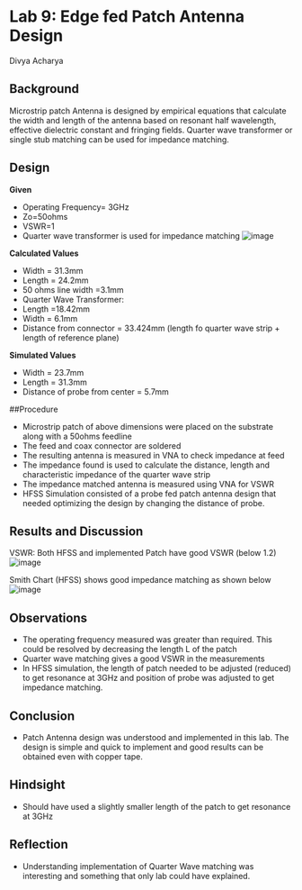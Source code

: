 # Lab 9: Edge fed Patch Antenna Design
Divya Acharya 

## Background
Microstrip patch Antenna is designed by empirical equations that calculate the width and length of the antenna based on resonant half wavelength, effective dielectric constant and fringing fields. Quarter wave transformer or single stub matching can be used for impedance matching.

## Design
**Given**
- Operating Frequency= 3GHz
- Zo=50ohms
- VSWR=1
- Quarter wave transformer is used for impedance matching
![image](https://github.com/CourseReps/ECEN452-Spring2016/blob/master/Students/DivyaNAcharya/Lab9_Completed/Design.PNG)

**Calculated Values**
- Width = 31.3mm
- Length = 24.2mm
- 50 ohms line width =3.1mm
- Quarter Wave Transformer:
- Length =18.42mm
- Width = 6.1mm
- Distance from connector = 33.424mm (length fo quarter wave strip + length of reference plane)

**Simulated Values**
- Width = 23.7mm
- Length = 31.3mm 
- Distance of probe from center = 5.7mm

##Procedure
- Microstrip patch of above dimensions were placed on the substrate along with a 50ohms feedline
- The feed and coax connector are soldered
- The resulting antenna is measured in VNA to check impedance at feed
- The impedance found is used to calculate the distance, length and characteristic impedance of the quarter wave strip
- The impedance matched antenna is measured using VNA for VSWR
- HFSS Simulation consisted of a probe fed patch antenna design that needed optimizing the design by changing the distance of probe.

## Results and Discussion
VSWR: Both HFSS and implemented Patch have good VSWR (below 1.2)
![image](https://github.com/CourseReps/ECEN452-Spring2016/blob/master/Students/DivyaNAcharya/Lab9_Completed/VSWR.png)

Smith Chart (HFSS) shows good impedance matching as shown below
<br>![image](https://github.com/CourseReps/ECEN452-Spring2016/blob/master/Students/DivyaNAcharya/Lab9_Completed/SmithChart.PNG)

## Observations
- The operating frequency measured was greater than required. This could be resolved by decreasing the length L of the patch
- Quarter wave matching gives a good VSWR in the measurements
- In HFSS simulation, the length of patch needed to be adjusted (reduced) to get resonance at 3GHz and position of probe was adjusted to get impedance matching.

## Conclusion
- Patch Antenna design was understood and implemented in this lab. The design is simple and quick to implement and good results can be obtained even with copper tape.

## Hindsight
- Should have used a slightly smaller length of the patch to get resonance at 3GHz

## Reflection
- Understanding implementation of Quarter Wave matching was interesting and something that only lab could have explained. 
